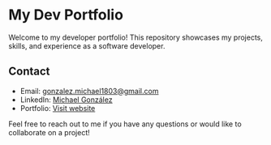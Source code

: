 # My Dev Portfolio

Welcome to my developer portfolio! This repository showcases my projects, skills, and experience as a software developer.

## Contact

- Email: gonzalez.michael1803@gmail.com
- LinkedIn: [Michael González](https://www.linkedin.com/in/michael-gonzalez-dev)
- Portfolio: [Visit website](https://miklegonza.github.io/)

Feel free to reach out to me if you have any questions or would like to collaborate on a project!
